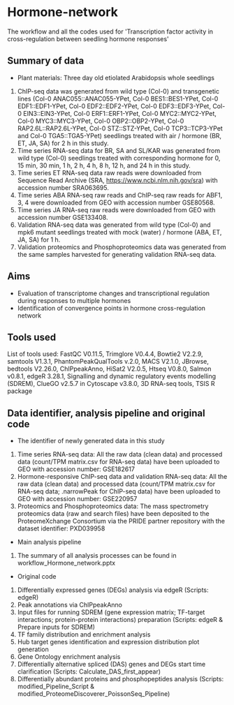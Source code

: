 # Hormone-network
The workflow and all the codes used for 'Transcription factor activity in cross-regulation between seedling hormone responses'
## Summary of data
- Plant materials: Three day old etiolated Arabidopsis whole seedlings
1. ChIP-seq data was generated from wild type (Col-0) and transgenetic lines (Col-0 ANAC055::ANAC055-YPet, Col-0 BES1::BES1-YPet, Col-0 EDF1::EDF1-YPet, Col-0 EDF2::EDF2-YPet, Col-0 EDF3::EDF3-YPet, Col-0 EIN3::EIN3-YPet, Col-0 ERF1::ERF1-YPet, Col-0 MYC2::MYC2-YPet, Col-0 MYC3::MYC3-YPet, Col-0 OBP2::OBP2-YPet, Col-0 RAP2.6L::RAP2.6L-YPet, Col-0 STZ::STZ-YPet, Col-0 TCP3::TCP3-YPet and Col-0 TGA5::TGA5-YPet) seedlings treated with air / hormone (BR, ET, JA, SA) for 2 h in this study.
2. Time series RNA-seq data for BR, SA and SL/KAR was generated from wild type (Col-0) seedlings treated with corresponding hormone for 0, 15 min, 30 min, 1 h, 2 h, 4 h, 8 h, 12 h, and 24 h in this study.
3. Time series ET RNA-seq data raw reads were downloaded from Sequence Read Archive (SRA, https://www.ncbi.nlm.nih.gov/sra) with accession number SRA063695.
4. Time series ABA RNA-seq raw reads and ChIP-seq raw reads for ABF1, 3, 4 were downloaded from GEO with accession number GSE80568.
5. Time series JA RNA-seq raw reads were downloaded from GEO with accession number GSE133408.
6. Validation RNA-seq data was generated from wild type (Col-0) and mpk6 mutant seedlings treated with mock (water) / hormone (ABA, ET, JA, SA) for 1 h.
7. Validation proteomics and Phosphoproteomics data was generated from the same samples harvested for generating validation RNA-seq data.
## Aims
- Evaluation of transcriptome changes and transcriptional regulation during responses to multiple hormones
- Identification of convergence points in hormone cross-regulation network
## Tools used
List of tools used: FastQC V0.11.5, Trimglore V0.4.4, Bowtie2 V2.2.9, samtools V1.3.1, PhantomPeakQualTools v.2.0, MACS V2.1.0, JBrowse, bedtools V2.26.0, ChIPpeakAnno, HiSat2 V2.0.5, Htseq V0.8.0, Salmon v0.8.1, edgeR 3.28.1, Signalling and dynamic regulatory events modelling (SDREM), ClueGO v2.5.7 in Cytoscape v3.8.0, 3D RNA-seq tools, TSIS R package
## Data identifier, analysis pipeline and original code
- The identifier of newly generated data in this study
1. Time series RNA-seq data: All the raw data (clean data) and processed data (count/TPM matrix.csv for RNA-seq data) have been uploaded to GEO with accession number: GSE182617 
2. Hormone-responsive ChIP-seq data and validation RNA-seq data: All the raw data (clean data) and processed data (count/TPM matrix.csv for RNA-seq data; .narrowPeak for ChIP-seq data) have been uploaded to GEO with accession number: GSE220957
3. Proteomics and Phosphoproteomics data: The mass spectrometry proteomics data (raw and search files) have been deposited to the ProteomeXchange Consortium via the PRIDE partner repository with the dataset identifier: PXD039958
- Main analysis pipeline
1. The summary of all analysis processes can be found in workflow_Hormone_network.pptx
- Original code
1. Differentially expressed genes (DEGs) analysis via edgeR (Scripts: edgeR)
2. Peak annotations via ChIPpeakAnno
3. Input files for running SDREM (gene expression matrix; TF-target interactions; protein-protein interactions) preparation (Scripts: edgeR & Prepare inputs for SDREM)
4. TF family distribution and enrichment analysis
5. Hub target genes identification and expression distribution plot generation
6. Gene Ontology enrichment analysis
7. Differentially alternative spliced (DAS) genes and DEGs start time clarification (Scripts: Calculate_DAS_first_appear)
8. Differentially abundant proteins and phosphopeptides analysis (Scripts: modified_Pipeline_Script & modified_ProteomeDiscoverer_PoissonSeq_Pipeline)


